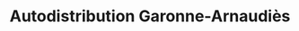 ---
title: "Autodistribution Garonne-Arnaudiès"
url: /toulouse/autodistribution-garonne-arnaudies/
shop: Autoteile
---